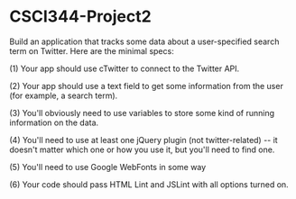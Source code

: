 CSCI344-Project2
============

Build an application that tracks some data about a user-specified search term on Twitter. Here are the minimal specs:

(1) Your app should use cTwitter to connect to the Twitter API.

(2) Your app should use a text field to get some information from the user (for example, a search term).


(3) You'll obviously need to use variables to store some kind of running information on the data.

(4) You'll need to use at least one jQuery plugin (not twitter-related) -- it doesn't matter which one or how you use it, but you'll need to find one.

(5) You'll need to use Google WebFonts in some way

(6) Your code should pass HTML Lint and JSLint with all options turned on.
